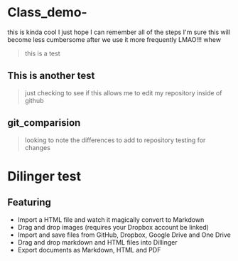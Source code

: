 # Class_demo-

this is kinda cool
I just hope I can remember all of the steps
I'm sure this will become less cumbersome after we use it more frequently
LMAO!!!
whew

> this is a test

## This is another test

> just checking to see if this allows me to edit my repository inside of github

## git_comparision

> looking to note the differences to add to repository
> testing for changes

# Dilinger test

## Featuring

- Import a HTML file and watch it magically convert to Markdown
- Drag and drop images (requires your Dropbox account be linked)
- Import and save files from GitHub, Dropbox, Google Drive and One Drive
- Drag and drop markdown and HTML files into Dillinger
- Export documents as Markdown, HTML and PDF
